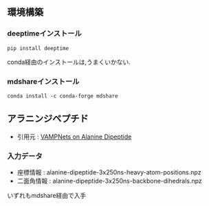 ## 環境構築
### deeptimeインストール
```
pip install deeptime
```
conda経由のインストールは,うまくいかない.
### mdshareインストール
```
conda install -c conda-forge mdshare
```

## アラニンジペプチド
- 引用元 : [VAMPNets on Alanine Dipeptide](https://deeptime-ml.github.io/latest/notebooks/examples/ala2-example.html)

### 入力データ
- 座標情報 : alanine-dipeptide-3x250ns-heavy-atom-positions.npz
- 二面角情報 : alanine-dipeptide-3x250ns-backbone-dihedrals.npz

いずれもmdshare経由で入手

 